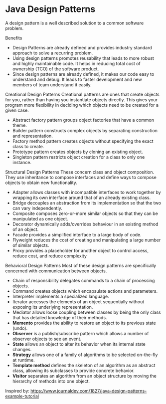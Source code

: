 <h1>Java Design Patterns</h1>
A design pattern is a well described solution to a common software problem.

Benefits

- Design Patterns are already defined and provides industry standard approach to solve a recurring problem.
- Using design patterns promotes reusability that leads to more robust and highly maintainable code. It helps in reducing total cost of ownership (TCO) of the software product.
- Since design patterns are already defined, it makes our code easy to understand and debug. It leads to faster development and new members of team understand it easily.

Creational Design Patterns
Creational patterns are ones that create objects for you, rather than having you instantiate objects directly. This gives your program more flexibility in deciding which objects need to be created for a given case.

- Abstract factory pattern groups object factories that have a common theme.
- Builder pattern constructs complex objects by separating construction and representation.
- Factory method pattern creates objects without specifying the exact class to create.
- Prototype pattern creates objects by cloning an existing object.
- Singleton pattern restricts object creation for a class to only one instance.

Structural Design Patterns
These concern class and object composition. They use inheritance to compose interfaces and define ways to compose objects to obtain new functionality.

- Adapter allows classes with incompatible interfaces to work together by wrapping its own interface around that of an already existing class.
- Bridge decouples an abstraction from its implementation so that the two can vary independently.
- Composite composes zero-or-more similar objects so that they can be manipulated as one object.
- Decorator dynamically adds/overrides behaviour in an existing method of an object.
- Facade provides a simplified interface to a large body of code.
- Flyweight reduces the cost of creating and manipulating a large number of similar objects.
- Proxy provides a placeholder for another object to control access, reduce cost, and reduce complexity

Behavioral Design Patterns
Most of these design patterns are specifically concerned with communication between objects.

- Chain of responsibility delegates commands to a chain of processing objects.
- Command creates objects which encapsulate actions and parameters.
- Interpreter implements a specialized language.
- Iterator accesses the elements of an object sequentially without exposing its underlying representation.
- Mediator allows loose coupling between classes by being the only class that has detailed knowledge of their methods.
- <b>Memento</b> provides the ability to restore an object to its previous state (undo).
- <b>Observer</b> is a publish/subscribe pattern which allows a number of observer objects to see an event.
- <b>State</b> allows an object to alter its behavior when its internal state changes.
- <b>Strategy</b> allows one of a family of algorithms to be selected on-the-fly at runtime.
- <b>Template method</b> defines the skeleton of an algorithm as an abstract class, allowing its subclasses to provide concrete behavior.
- <b>Visitor</b> separates an algorithm from an object structure by moving the hierarchy of methods into one object.

Inspired by: https://www.journaldev.com/1827/java-design-patterns-example-tutorial